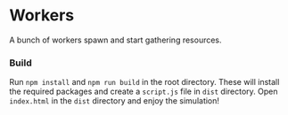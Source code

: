 # Workers

A bunch of workers spawn and start gathering resources.

### Build

Run `npm install` and `npm run build` in the root directory. These will install the required packages and create a `script.js` file in `dist` directory. Open `index.html` in the `dist` directory and enjoy the simulation!